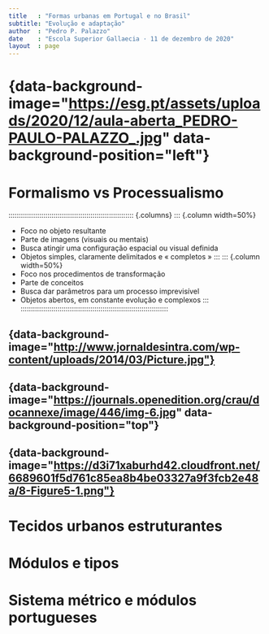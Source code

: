 ```yaml
---
title   : "Formas urbanas em Portugal e no Brasil"
subtitle: "Evolução e adaptação"
author  : "Pedro P. Palazzo"
date    : "Escola Superior Gallaecia · 11 de dezembro de 2020"
layout  : page
---
```


# {data-background-image="https://esg.pt/assets/uploads/2020/12/aula-aberta_PEDRO-PAULO-PALAZZO_.jpg" data-background-position="left"}

# Formalismo vs Processualismo #

::::::::::::::::::::::::::::::::::::::::::::::::::::::::::::: {.columns}
::: {.column width=50%}
- Foco no objeto resultante
- Parte de imagens (visuais ou mentais)
- Busca atingir uma configuração espacial ou visual definida
- Objetos simples, claramente delimitados e « completos »
:::
::: {.column width=50%}
- Foco nos procedimentos de transformação
- Parte de conceitos
- Busca dar parâmetros para um processo imprevisível
- Objetos abertos, em constante evolução e complexos
:::
::::::::::::::::::::::::::::::::::::::::::::::::::::::::::::::::::::::::

## {data-background-image="http://www.jornaldesintra.com/wp-content/uploads/2014/03/Picture.jpg"}

## {data-background-image="https://journals.openedition.org/crau/docannexe/image/446/img-6.jpg" data-background-position="top"}

## {data-background-image="https://d3i71xaburhd42.cloudfront.net/6689601f5d761c85ea8b4be03327a9f3fcb2e48a/8-Figure5-1.png"}

# Tecidos urbanos estruturantes #

# Módulos e tipos #

# Sistema métrico e módulos portugueses #
